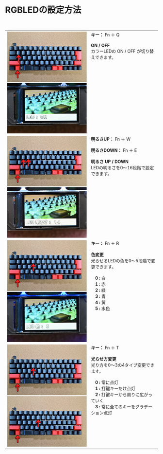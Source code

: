 # RGBLEDの設定方法
<br>


<table>
  <tr>
    <td><img src="/images/az66jp/led_setting_5.jpg" width="400"><br>
    <img src="/images/az66jp/led_setting_1.jpg" width="400"></td>
    <td valign="top">
    <b>キー：</b> Fn ＋ Q<br><br>
    <b>ON / OFF</b><br>
    カラーLEDの ON / OFF が切り替えできます。
  </tr>
  <tr>
    <td><img src="/images/az66jp/led_setting_6.jpg" width="400"><br>
    <img src="/images/az66jp/led_setting_2.jpg" width="400"></td>
    <td valign="top">
    <b>明るさUP：</b> Fn ＋ W<br><br>
    <b>明るさDOWN：</b> Fn ＋ E<br><br>
    <b>明るさ UP / DOWN</b><br>
    LEDの明るさを0～16段階で設定できます。<br>
  </tr>
  <tr>
    <td><img src="/images/az66jp/led_setting_8.jpg" width="400"><br>
    <img src="/images/az66jp/led_setting_3.jpg" width="400"></td>
    <td valign="top">
    <b>キー：</b> Fn ＋ R<br><br>
    <b>色変更</b><br>
    光らせるLEDの色を0～5段階で変更できます。<br><br>
    　<b>0 : </b> 白<br>
    　<b>1 : </b> 赤<br>
    　<b>2 : </b> 緑<br>
    　<b>3 : </b> 青<br>
    　<b>4 : </b> 黄<br>
    　<b>5 : </b> 水色<br>
    </td>
  </tr>
  <tr>
    <td><img src="/images/az66jp/led_setting_8.jpg" width="400"><br>
    <img src="/images/az66jp/led_setting_9.jpg" width="400"></td>
    <td valign="top">
    <b>キー：</b> Fn ＋ T<br><br>
    <b>光らせ方変更</b><br>
    光り方を0～3の4タイプ変更できます。<br><br>
    　<b>0 : </b> 常に点灯<br>
    　<b>1 : </b> 打鍵キーだけ点灯<br>
    　<b>2 : </b> 打鍵キーから周りに広がっていく<br>
    　<b>3 : </b> 常に全てのキーをグラデーション点灯<br>
    </td>
  </tr>
</table>

<br>
<br>


